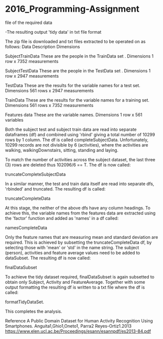 # 2016_Programming-Assignment
 file of the required data

-The resulting output 'tidy data' in txt file format

The zip file is downloaded and txt files extracted to be operated on as follows:
Data 	Description 	Dimensions
		
SubjectTrainData 	These are the people in the TrainData set . 	Dimensions 1 row x 7352 measurements
		
SubjectTestData 	These are the people in the TestData set . 	Dimensions 1 row x 2947 measurements
		
TestData 	These are the results for the variable names for a test set. 	Dimensions 561 rows x 2947 measurements
		
TrainData 	These are the results for the variable names for a training set. 	Dimensions 561 rows x 7352 measurements
		
Features data 	These are the variable names. 	Dimensions 1 row x 561 variables

Both the subject test and subject train data are read into separate dataframes (df) and combined using 'rbind' giving a total number of 10299 rows by 1 column. The df is called completeSubjectData. Unfortunately, 10299 records are not divisible by 6 (activities), where the activities are walking, walkingDownstairs, sitting, standing and laying.

To match the number of activities across the subject dataset, the last three (3) rows are deleted thus 102096/6 == T. The df is now called:

truncateCompleteSubjectData

In a similar manner, the test and train data itself are read into separate dfs, 'rbinded' and truncated. The resulting df is called:

truncateCompleteData

At this stage, the neither of the above dfs have any column headings. To achieve this, the variable names from the features data are extracted using the 'factor' function and added as 'names' in a df called:

namesCompleteData

Only the feature names that are measuring mean and standard deviation are required. This is achieved by subsetting the truncateCompleteData df, by selecting those with 'mean' or 'std' in the name string. The subject (person), activities and feature average values need to be added to dataSubset. The resulting df is now called:

finalDataSubset

To achieve the tidy dataset required, finalDataSubset is again subsetted to obtain only Subject, Activity and FeatureAverage. Together with some output formatting the resulting df is written to a txt file where the df is called:

formatTidyDataSet.

This completes the analysis.

Reference A Public Domain Dataset for Human Activity Recognition Using Smartphones. Anguita1,Ghio1,Oneto1, Parra2 Reyes-Ortiz1.2013 https://www.elen.ucl.ac.be/Proceedings/esann/esannpdf/es2013-84.pdf
